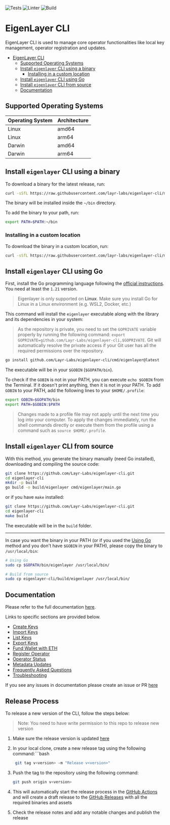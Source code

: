 ![Tests](https://github.com/Layr-Labs/eigenlayer-cli/actions/workflows/tests.yml/badge.svg)
![Linter](https://github.com/Layr-Labs/eigenlayer-cli/actions/workflows/golangci-lint.yml/badge.svg)
![Build](https://github.com/Layr-Labs/eigenlayer-cli/actions/workflows/build.yml/badge.svg)

# EigenLayer CLI

EigenLayer CLI is used to manage core operator functionalities like local key management, operator registration and updates.

<!-- TOC -->
* [EigenLayer CLI](#eigenlayer-cli)
  * [Supported Operating Systems](#supported-operating-systems)
  * [Install `eigenlayer` CLI using a binary](#install-eigenlayer-cli-using-a-binary)
    * [Installing in a custom location](#installing-in-a-custom-location)
  * [Install `eigenlayer` CLI using Go](#install-eigenlayer-cli-using-go)
  * [Install `eigenlayer` CLI from source](#install-eigenlayer-cli-from-source)
  * [Documentation](#documentation)
<!-- TOC -->

## Supported Operating Systems
| Operating System | Architecture |
|------------------|--------------|
| Linux            | amd64        |
| Linux            | arm64        |
| Darwin           | amd64        |
| Darwin           | arm64        |


## Install `eigenlayer` CLI using a binary
To download a binary for the latest release, run:
```bash
curl -sSfL https://raw.githubusercontent.com/layr-labs/eigenlayer-cli/master/scripts/install.sh | sh -s
```
The binary will be installed inside the `~/bin` directory.

To add the binary to your path, run:
```bash
export PATH=$PATH:~/bin
```

### Installing in a custom location
To download the binary in a custom location, run:
```bash
curl -sSfL https://raw.githubusercontent.com/layr-labs/eigenlayer-cli/master/scripts/install.sh | sh -s -- -b <custom_location>
```

## Install `eigenlayer` CLI using Go

First, install the Go programming language following the [official instructions](https://go.dev/doc/install). You need at least the `1.21` version.

> Eigenlayer is only supported on **Linux**. Make sure you install Go for Linux in a Linux environment (e.g. WSL2, Docker, etc.)

This command will install the `eigenlayer` executable along with the library and its dependencies in your system:

> As the repository is private, you need to set the `GOPRIVATE` variable properly by running the following command: `export GOPRIVATE=github.com/Layr-Labs/eigenlayer-cli,$GOPRIVATE`. Git will automatically resolve the private access if your Git user has all the required permissions over the repository.

```bash
go install github.com/Layr-Labs/eigenlayer-cli/cmd/eigenlayer@latest
```

The executable will be in your `$GOBIN` (`$GOPATH/bin`).

To check if the `GOBIN` is not in your PATH, you can execute `echo $GOBIN` from the Terminal. If it doesn't print anything, then it is not in your PATH. To add `GOBIN` to your PATH, add the following lines to your `$HOME/.profile`:

```bash
export GOBIN=$GOPATH/bin
export PATH=$GOBIN:$PATH
```

> Changes made to a profile file may not apply until the next time you log into your computer. To apply the changes immediately, run the shell commands directly or execute them from the profile using a command such as `source $HOME/.profile`.

## Install `eigenlayer` CLI from source

With this method, you generate the binary manually (need Go installed), downloading and compiling the source code:

```bash
git clone https://github.com/Layr-Labs/eigenlayer-cli.git
cd eigenlayer-cli
mkdir -p build
go build -o build/eigenlayer cmd/eigenlayer/main.go
```

or if you have `make` installed:

```bash
git clone https://github.com/Layr-Labs/eigenlayer-cli.git
cd eigenlayer-cli
make build
```

The executable will be in the `build` folder.

---
In case you want the binary in your PATH (or if you used the [Using Go](#install-eigenlayer-cli-using-go) method and you don't have `$GOBIN` in your PATH), please copy the binary to `/usr/local/bin`:

```bash
# Using Go
sudo cp $GOPATH/bin/eigenlayer /usr/local/bin/

# Build from source
sudo cp eigenlayer-cli/build/eigenlayer /usr/local/bin/
```

## Documentation
Please refer to the full documentation [here](https://docs.eigenlayer.xyz/operator-guides/operator-installation).

Links to specific sections are provided below.
* [Create Keys](https://docs.eigenlayer.xyz/operator-guides/operator-installation#create-keys)
* [Import Keys](https://docs.eigenlayer.xyz/operator-guides/operator-installation#import-keys)
* [List Keys](https://docs.eigenlayer.xyz/operator-guides/operator-installation#list-keys)
* [Export Keys](https://docs.eigenlayer.xyz/operator-guides/operator-installation#export-keys)
* [Fund Wallet with ETH](https://docs.eigenlayer.xyz/operator-guides/operator-installation#fund-ecdsa-wallet)
* [Register Operator](https://docs.eigenlayer.xyz/operator-guides/operator-installation#registration)
* [Operator Status](https://docs.eigenlayer.xyz/operator-guides/operator-installation#checking-status-of-registration)
* [Metadata Updates](https://docs.eigenlayer.xyz/operator-guides/operator-installation#metadata-updates)
* [Frequently Asked Questions](https://docs.eigenlayer.xyz/operator-guides/faq)
* [Troubleshooting](https://docs.eigenlayer.xyz/operator-guides/troubleshooting)

If you see any issues in documentation please create an issue or PR [here](https://github.com/Layr-Labs/eigenlayer-docs)

## Release Process
To release a new version of the CLI, follow the steps below:
> Note: You need to have write permission to this repo to release new version

1. Make sure the release version is updated [here](https://github.com/Layr-Labs/eigenlayer-cli/blob/master/cmd/eigenlayer/main.go#L26)
2. In your local clone, create a new release tag using the following command:```bash
    ```bash
     git tag v<version> -m "Release v<version>"
    ```
3. Push the tag to the repository using the following command:
    ```bash
    git push origin v<version>
    ```
   
4. This will automatically start the release process in the [GitHub Actions](https://github.com/Layr-Labs/eigenlayer-cli/actions/workflows/release.yml) and will create a draft release to the [GitHub Releases](https://github.com/Layr-Labs/eigenlayer-cli/releases) with all the required binaries and assets
5. Check the release notes and add any notable changes and publish the release